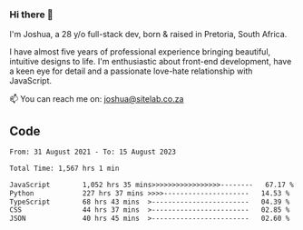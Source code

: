### Hi there 👋

I'm Joshua, a 28 y/o full-stack dev, born & raised in Pretoria, South Africa. 

I have almost five years of professional experience bringing beautiful, intuitive designs to life. I'm enthusiastic about front-end development, have a keen eye for detail and a passionate love-hate relationship with JavaScript.

📫 You can reach me on: joshua@sitelab.co.za

## **Code**

<!--START_SECTION:waka-->

```txt
From: 31 August 2021 - To: 15 August 2023

Total Time: 1,567 hrs 1 min

JavaScript        1,052 hrs 35 mins>>>>>>>>>>>>>>>>>--------   67.17 %
Python            227 hrs 37 mins >>>>---------------------   14.53 %
TypeScript        68 hrs 43 mins  >------------------------   04.39 %
CSS               44 hrs 37 mins  >------------------------   02.85 %
JSON              40 hrs 45 mins  >------------------------   02.60 %
```

<!--END_SECTION:waka-->
